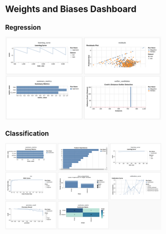 # Weights and Biases Dashboard

## Regression

![](regression_metrics.png)

## Classification

![](classification_metrics.png)